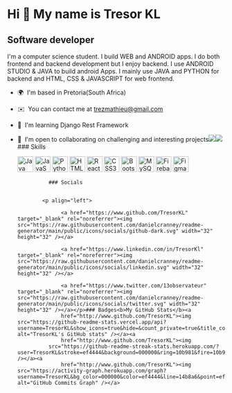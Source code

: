 Hi 👋 My name is Tresor KL
==========================

Software developer
------------------

I'm a computer science student. I build WEB and ANDROID apps. I do both frontend and backend development but I enjoy backend. I use ANDROID STUDIO & JAVA to build android Apps. I mainly use JAVA and PYTHON for backend and HTML, CSS & JAVASCRIPT for web frontend.

*   🌍  I'm based in Pretoria(South Africa)
*   ✉️  You can contact me at [trezmathieu@gmail.com](mailto:trezmathieu@gmail.com)
*   🧠  I'm learning Django Rest Framework
*   🤝  I'm open to collaborating on challenging and interesting projects<a href="https://www.twitter.com/13observateur" target="_blank" rel="noreferrer"><img
                  src="https://img.shields.io/twitter/follow/13observateur?logo=twitter&style=for-the-badge&color=14b8a6&labelColor=000000"
                /></a><a href="https://www.github.com/TresorKL" target="_blank" rel="noreferrer"><img
                  src="https://img.shields.io/github/followers/TresorKL?logo=github&style=for-the-badge&color=14b8a6&labelColor=000000" /></a>### Skills<p align="left">
                                <a href="https://www.oracle.com/java/" target="_blank" rel="noreferrer"><img src="https://raw.githubusercontent.com/danielcranney/readme-generator/main/public/icons/skills/java-colored.svg" width="36" height="36" alt="Java" /></a>
                                <a href="https://developer.mozilla.org/en-US/docs/Web/JavaScript" target="_blank" rel="noreferrer"><img src="https://raw.githubusercontent.com/danielcranney/readme-generator/main/public/icons/skills/javascript-colored.svg" width="36" height="36" alt="JavaScript" /></a>
                                <a href="https://www.python.org/" target="_blank" rel="noreferrer"><img src="https://raw.githubusercontent.com/danielcranney/readme-generator/main/public/icons/skills/python-colored.svg" width="36" height="36" alt="Python" /></a>
                                <a href="https://developer.mozilla.org/en-US/docs/Glossary/HTML5" target="_blank" rel="noreferrer"><img src="https://raw.githubusercontent.com/danielcranney/readme-generator/main/public/icons/skills/html5-colored.svg" width="36" height="36" alt="HTML5" /></a>
                                <a href="https://reactjs.org/" target="_blank" rel="noreferrer"><img src="https://raw.githubusercontent.com/danielcranney/readme-generator/main/public/icons/skills/react-colored.svg" width="36" height="36" alt="React" /></a>
                                <a href="https://www.w3.org/TR/CSS/#css" target="_blank" rel="noreferrer"><img src="https://raw.githubusercontent.com/danielcranney/readme-generator/main/public/icons/skills/css3-colored.svg" width="36" height="36" alt="CSS3" /></a>
                                <a href="https://getbootstrap.com/" target="_blank" rel="noreferrer"><img src="https://raw.githubusercontent.com/danielcranney/readme-generator/main/public/icons/skills/bootstrap-colored.svg" width="36" height="36" alt="Bootstrap" /></a>
                                <a href="https://www.mysql.com/" target="_blank" rel="noreferrer"><img src="https://raw.githubusercontent.com/danielcranney/readme-generator/main/public/icons/skills/mysql-colored.svg" width="36" height="36" alt="MySQL" /></a>
                                <a href="https://firebase.google.com/" target="_blank" rel="noreferrer"><img src="https://raw.githubusercontent.com/danielcranney/readme-generator/main/public/icons/skills/firebase-colored.svg" width="36" height="36" alt="Firebase" /></a>
                                <a href="https://www.figma.com/" target="_blank" rel="noreferrer"><img src="https://raw.githubusercontent.com/danielcranney/readme-generator/main/public/icons/skills/figma-colored.svg" width="36" height="36" alt="Figma" /></a>
                    </p>
                    
                  ### Socials
                  
                  
                <p align="left">
                          
                      <a href="https://www.github.com/TresorKL" target="_blank" rel="noreferrer"><img src="https://raw.githubusercontent.com/danielcranney/readme-generator/main/public/icons/socials/github-dark.svg" width="32" height="32" /></a>
                          
                      <a href="https://www.linkedin.com/in/TresorKl" target="_blank" rel="noreferrer"><img src="https://raw.githubusercontent.com/danielcranney/readme-generator/main/public/icons/socials/linkedin.svg" width="32" height="32" /></a>
                          
                      <a href="https://www.twitter.com/13observateur" target="_blank" rel="noreferrer"><img src="https://raw.githubusercontent.com/danielcranney/readme-generator/main/public/icons/socials/twitter.svg" width="32" height="32" /></a></p>### Badges<b>My GitHub Stats</b><a
                      href="http://www.github.com/TresorKL"><img src="https://github-readme-stats.vercel.app/api?username=TresorKL&show_icons=true&hide=&count_private=true&title_color=10b981&text_color=ef4444&icon_color=14b8a6&bg_color=000000&hide_border=true&show_icons=true" alt="TresorKL's GitHub stats" /></a><a
                      href="http://www.github.com/TresorKL"><img
                  src="https://github-readme-streak-stats.herokuapp.com/?user=TresorKL&stroke=ef4444&background=000000&ring=10b981&fire=10b981&currStreakNum=ef4444&currStreakLabel=10b981&sideNums=ef4444&sideLabels=ef4444&dates=ef4444&hide_border=true" /></a><a
                      href="http://www.github.com/TresorKL"><img src="https://activity-graph.herokuapp.com/graph?username=TresorKL&bg_color=000000&color=ef4444&line=14b8a6&point=ef4444&area_color=000000&area=true&hide_border=true&custom_title=GitHub%20Commits%20Graph" alt="GitHub Commits Graph" /></a>
